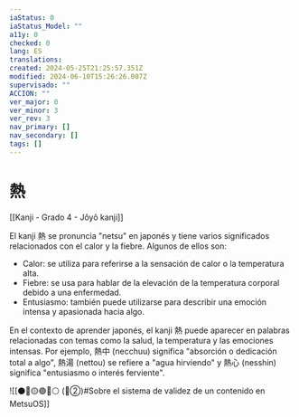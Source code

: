 ```yaml
---
iaStatus: 0
iaStatus_Model: ""
a11y: 0
checked: 0
lang: ES
translations: 
created: 2024-05-25T21:25:57.351Z
modified: 2024-06-10T15:26:26.007Z
supervisado: ""
ACCION: ""
ver_major: 0
ver_minor: 3
ver_rev: 3
nav_primary: []
nav_secondary: []
tags: []
---
```

# 熱

[[Kanji - Grado 4 - Jôyô kanji]]

El kanji 熱 se pronuncia "netsu" en japonés y tiene varios significados relacionados con el calor y la fiebre. Algunos de ellos son:

- Calor: se utiliza para referirse a la sensación de calor o la temperatura alta.
- Fiebre: se usa para hablar de la elevación de la temperatura corporal debido a una enfermedad.
- Entusiasmo: también puede utilizarse para describir una emoción intensa y apasionada hacia algo.

En el contexto de aprender japonés, el kanji 熱 puede aparecer en palabras relacionadas con temas como la salud, la temperatura y las emociones intensas. Por ejemplo, 熱中 (necchuu) significa "absorción o dedicación total a algo", 熱湯 (nettou) se refiere a "agua hirviendo" y 熱心 (nesshin) significa "entusiasmo o interés ferviente".


![[⚫🔴🟡🟢🔵⚪ (🔴②)#Sobre el sistema de validez de un contenido en MetsuOS]]